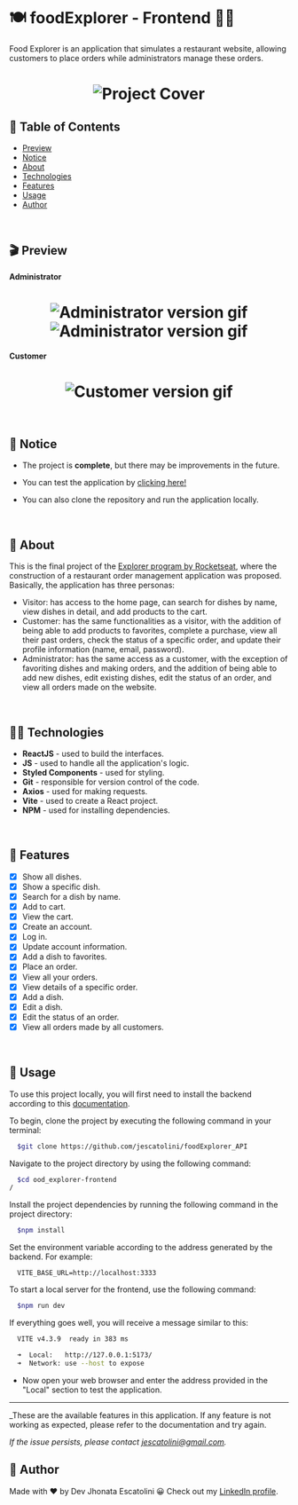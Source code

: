 # 🍽️ foodExplorer - Frontend 👨‍💻

Food Explorer is an application that simulates a restaurant website, allowing customers to place orders while administrators manage these orders.

<h1 align="center">
    <img src="https://s3-alpha.figma.com/hub/file/3218103994/496f6e81-95a2-42cb-84a0-9222b155f244-cover.png" alt="Project Cover">
</h1>

## :scroll: Table of Contents

- [Preview](#clapper-preview)
- [Notice](#loudspeaker-notice)
- [About](#blue_book-about)
- [Technologies](#man_technologist-technologies)
- [Features](#toolbox-features)
- [Usage](#briefcase-usage)
- [Author](#ghost-author)


</br>

## :clapper: Preview

**Administrator**

<h1 align="center">
  <img src="https://github.com/jescatolini/foodExplorer_Front/assets/99694816/e99628f8-45e3-46b9-b41e-ca1d8ef810df" alt="Administrator version gif">
  <img src="https://user-images.githubusercontent.com/99694816/248930491-1094a9df-9824-491f-8fdc-2bbfacce5dd2.png" alt="Administrator version gif">
</h1>


**Customer**

<h1 align="center">
  <img src="https://github-production-user-asset-6210df.s3.amazonaws.com/99694816/248943662-a0572180-78c5-4324-a223-36d90179133c.gif" alt="Customer version gif">
</h1>

</br>

## :loudspeaker: Notice

- The project is **complete**, but there may be improvements in the future.

- You can test the application by [clicking here!](https://food-explorerr.netlify.app)

- You can also clone the repository and run the application locally.

</br>

## :blue_book: About

This is the final project of the [Explorer program by Rocketseat](https://www.rocketseat.com.br/explorer), where the construction of a restaurant order management application was proposed.
Basically, the application has three personas:

- Visitor: has access to the home page, can search for dishes by name, view dishes in detail, and add products to the cart.
- Customer: has the same functionalities as a visitor, with the addition of being able to add products to favorites, complete a purchase, view all their past orders, check the status of a specific order, and update their profile information (name, email, password).
- Administrator: has the same access as a customer, with the exception of favoriting dishes and making orders, and the addition of being able to add new dishes, edit existing dishes, edit the status of an order, and view all orders made on the website.

</br>

## :man_technologist: Technologies

- **ReactJS** - used to build the interfaces.
- **JS** - used to handle all the application's logic.
- **Styled Components** - used for styling.
- **Git** - responsible for version control of the code.
- **Axios** - used for making requests.
- **Vite** - used to create a React project.
- **NPM** - used for installing dependencies.

</br>

## :toolbox: Features

- [x] Show all dishes.
- [x] Show a specific dish.
- [x] Search for a dish by name.
- [x] Add to cart.
- [x] View the cart.
- [x] Create an account.
- [x] Log in.
- [x] Update account information.
- [x] Add a dish to favorites.
- [x] Place an order.
- [x] View all your orders.
- [x] View details of a specific order.
- [x] Add a dish.
- [x] Edit a dish.
- [x] Edit the status of an order.
- [x] View all orders made by all customers.

</br>

## :briefcase: Usage

To use this project locally, you will first need to install the backend according to this [documentation](https://github.com/jescatolini/foodExplorer_API).

To begin, clone the project by executing the following command in your terminal:

```bash
  $git clone https://github.com/jescatolini/foodExplorer_API
```

Navigate to the project directory by using the following command:

```bash
  $cd ood_explorer-frontend
/
```

Install the project dependencies by running the following command in the project directory:

```bash
  $npm install
```

Set the environment variable according to the address generated by the backend. For example:

```JS
  VITE_BASE_URL=http://localhost:3333

```

To start a local server for the frontend, use the following command:

```bash
  $npm run dev
```

If everything goes well, you will receive a message similar to this:

```bash
  VITE v4.3.9  ready in 383 ms

  ➜  Local:   http://127.0.0.1:5173/
  ➜  Network: use --host to expose
```

- Now open your web browser and enter the address provided in the "Local" section to test the application.

---

_These are the available features in this application. If any feature is not working as expected, please refer to the documentation and try again.

_If the issue persists, please contact [jescatolini@gmail.com](mailto:jescatolini@gmail.com)._


  ## :ghost: Author
  Made with :heart: by Dev Jhonata Escatolini :grinning: Check out my [LinkedIn profile](https://www.linkedin.com/in/jhonata-escatolini/).